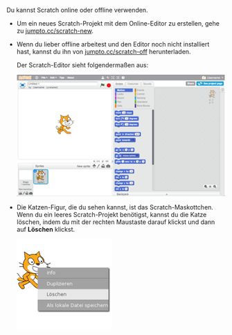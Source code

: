 Du kannst Scratch online oder offline verwenden.

+ Um ein neues Scratch-Projekt mit dem Online-Editor zu erstellen, gehe zu <a href="http://jumpto.cc/scratch-new" target="_blank">jumpto.cc/scratch-new</a>.

+ Wenn du lieber offline arbeitest und den Editor noch nicht installiert hast, kannst du ihn von <a href="http://jumpto.cc/scratch-off" target="_blank">jumpto.cc/scratch-off</a> herunterladen.
    
    Der Scratch-Editor sieht folgendermaßen aus:
    
    ![screenshot](images/scratch-editor.png)

+ Die Katzen-Figur, die du sehen kannst, ist das Scratch-Maskottchen. Wenn du ein leeres Scratch-Projekt benötigst, kannst du die Katze löschen, indem du mit der rechten Maustaste darauf klickst und dann auf **Löschen** klickst.
    
    ![screenshot](images/delete.png)